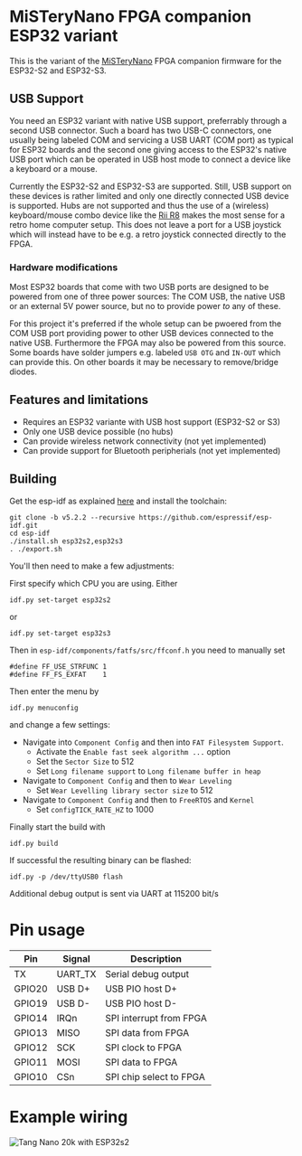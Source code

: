 # MiSTeryNano FPGA companion ESP32 variant

This is the variant of the
[MiSTeryNano](https://github.com/harbaum/MiSTeryNano) FPGA companion
firmware for the ESP32-S2 and ESP32-S3. 

## USB Support

You need an ESP32 variant with native USB support, preferrably through
a second USB connector. Such a board has two USB-C connectors, one
usually being labeled COM and servicing a USB UART (COM port) as
typical for ESP32 boards and the second one giving access to the
ESP32's native USB port which can be operated in USB host mode to
connect a device like a keyboard or a mouse.

Currently the ESP32-S2 and ESP32-S3 are supported. Still, USB support
on these devices is rather limited and only one directly connected USB
device is supported. Hubs are not supported and thus the use of a
(wireless) keyboard/mouse combo device like the [Rii
R8](http://www.riitek.eu/DE/Produkte/RT-MWK08RF_DE.html) makes the
most sense for a retro home computer setup. This does not leave a port
for a USB joystick which will instead have to be e.g. a retro joystick
connected directly to the FPGA.

### Hardware modifications

Most ESP32 boards that come with two USB ports are designed to
be powered from one of three power sources: The COM USB, the
native USB or an external 5V power source, but no to provide power
_to_ any of these.

For this project it's preferred if the whole setup can be pwoered from
the COM USB port providing power to other USB devices connected to the
native USB. Furthermore the FPGA may also be powered from this source.
Some boards have solder jumpers e.g. labeled ```USB OTG``` and
```IN-OUT``` which can provide this. On other boards it may be
necessary to remove/bridge diodes.

## Features and limitations

  - Requires an ESP32 variante with USB host support (ESP32-S2 or S3)
  - Only one USB device possible (no hubs)
  - Can provide wireless network connectivity (not yet implemented)
  - Can provide support for Bluetooth peripherials (not yet implemented)

## Building

Get the esp-idf as explained [here](https://docs.espressif.com/projects/esp-idf/en/stable/esp32/get-started/linux-macos-setup.html) and install the toolchain:

```
git clone -b v5.2.2 --recursive https://github.com/espressif/esp-idf.git
cd esp-idf
./install.sh esp32s2,esp32s3
. ./export.sh
````

You'll then need to make a few adjustments:

First specify which CPU you are using. Either

```
idf.py set-target esp32s2 
```

or

```
idf.py set-target esp32s3 
```

Then in ```esp-idf/components/fatfs/src/ffconf.h``` you need to
manually set
```
#define FF_USE_STRFUNC 1
#define FF_FS_EXFAT    1
```

Then enter the menu by

```
idf.py menuconfig
```

and change a few settings:

- Navigate into ```Component Config``` and then into ```FAT Filesystem Support```.
  - Activate the ```Enable fast seek algorithm ...``` option
  - Set the ```Sector Size``` to 512
  - Set ```Long filename support``` to ```Long filename buffer in heap```
- Navigate to ```Component Config``` and then to ```Wear Leveling```
  - Set ```Wear Levelling library sector size``` to 512
- Navigate to ```Component Config``` and then to ```FreeRTOS``` and ```Kernel```
  - Set ```configTICK_RATE_HZ``` to 1000

Finally start the build with 

```
idf.py build
```

If successful the resulting binary can be flashed:

```
idf.py -p /dev/ttyUSB0 flash
```

Additional debug output is sent via UART at 115200 bit/s

# Pin usage

| Pin | Signal | Description |
|---|---|---|
| TX | UART_TX  | Serial debug output |
| GPIO20  | USB D+ | USB PIO host D+ |
| GPIO19  | USB D- | USB PIO host D-   |
| GPIO14 | IRQn | SPI interrupt from FPGA |
| GPIO13 | MISO | SPI data from FPGA |
| GPIO12 | SCK | SPI clock to FPGA |
| GPIO11 | MOSI | SPI data to FPGA |
| GPIO10 | CSn | SPI chip select to FPGA |

# Example wiring

![Tang Nano 20k with ESP32s2](esp32s2_tn20k.png)
